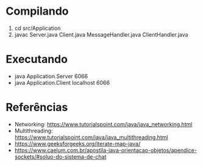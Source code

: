 # Compilando

1. cd src/Application
1. javac Server.java Client.java MessageHandler.java ClientHandler.java

# Executando

* java Application.Server 6066
* java Application.Client localhost 6066

# Referências

* Networking: https://www.tutorialspoint.com/java/java_networking.html
* Multithreading: https://www.tutorialspoint.com/java/java_multithreading.html
* https://www.geeksforgeeks.org/iterate-map-java/
* https://www.caelum.com.br/apostila-java-orientacao-objetos/apendice-sockets/#soluo-do-sistema-de-chat